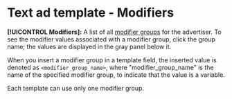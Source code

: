 # Text ad template - Modifiers

**[!UICONTROL Modifiers]:** A list of all [modifier groups](/help/search-social-commerce/campaign-management/inventory-feeds/modifiers-manage.md) for the advertiser. To see the modifier values associated with a modifier group, click the group name; the values are displayed in the gray panel below it.

When you insert a modifier group in a template field, the inserted value is denoted as `<modifier_group_name>`, where "modifier_group_name" is the name of the specified modifier group, to indicate that the value is a variable.

Each template can use only one modifier group.

